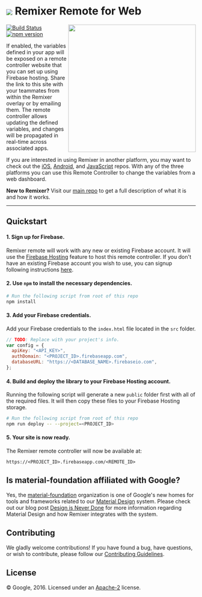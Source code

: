 # <img align="center" src="https://cdn.rawgit.com/material-foundation/material-remixer-remote-web/develop/docs/assets/remixer_logo_32x32.png"> Remixer Remote for Web

<img align="right" src="https://cdn.rawgit.com/material-foundation/material-remixer-remote-web/develop/docs/assets/app_screenshot.png" width="339px">

[![Build Status](https://travis-ci.org/material-foundation/material-remixer-remote-web.svg?branch=develop)](https://travis-ci.org/material-foundation/material-remixer-remote-web) [![npm version](https://badge.fury.io/js/material-remixer-remote-web.svg)](https://badge.fury.io/js/material-remixer-remote-web)

If enabled, the variables defined in your app will be exposed on a remote controller website that you can set up using Firebase hosting. Share the link to this site with your teammates from within the Remixer overlay or by emailing them. The remote controller allows updating the defined variables, and changes will be propagated in real-time across associated apps.

If you are interested in using Remixer in another platform, you may want to check out the [iOS](https://github.com/material-foundation/material-remixer-ios), [Android](https://github.com/material-foundation/material-remixer-android), and [JavaScript](https://github.com/material-foundation/material-remixer-js) repos. With any of the three platforms you can use this Remote Controller to change the variables from a web dashboard.

**New to Remixer?** Visit our [main repo](https://github.com/material-foundation/material-remixer) to get a full description of what it is and how it works.
- - -

## Quickstart

#### 1. Sign up for Firebase.

Remixer remote will work with any new or existing Firebase account. It will use the [Firebase Hosting](https://firebase.google.com/docs/hosting/) feature to host this remote controller. If you don't have an existing Firebase account you wish to use, you can signup following instructions [here](https://firebase.google.com).

#### 2. Use `npm` to install the necessary dependencies.

```bash
# Run the following script from root of this repo
npm install
```

#### 3. Add your Firebase credentials.

Add your Firebase credentials to the `index.html` file located in the `src` folder.

```javascript
// TODO: Replace with your project's info.
var config = {
  apiKey: "<API_KEY>",
  authDomain: "<PROJECT_ID>.firebaseapp.com",
  databaseURL: "https://<DATABASE_NAME>.firebaseio.com",
};
```

#### 4. Build and deploy the library to your Firebase Hosting account.

Running the following script will generate a new `public` folder first with all of the required files. It will then copy these files to your Firebase Hosting storage.

```bash
# Run the following script from root of this repo
npm run deploy -- --project=<PROJECT_ID>
```

#### 5. Your site is now ready.

The Remixer remote controller will now be available at:
```
https://<PROJECT_ID>.firebaseapp.com/<REMOTE_ID>
```

## Is material-foundation affiliated with Google?

Yes, the [material-foundation](https://github.com/material-foundation) organization is one of Google's new homes for tools and frameworks related to our [Material Design](https://material.io) system. Please check out our blog post [Design is Never Done](https://design.google.com/articles/design-is-never-done/) for more information regarding Material Design and how Remixer integrates with the system.

## Contributing

We gladly welcome contributions! If you have found a bug, have questions, or wish to contribute, please follow our [Contributing Guidelines](https://github.com/material-foundation/material-remixer-remote-web/blob/develop/CONTRIBUTING.md).

## License

© Google, 2016. Licensed under an [Apache-2](https://github.com/material-foundation/material-remixer-remote-web/blob/develop/LICENSE) license.

